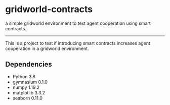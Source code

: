 
# gridworld-contracts
a simple gridworld environment to test agent cooperation using smart contracts.

******

This is a project to test if introducing smart contracts increases agent cooperation in a gridworld environment.

## Dependencies

- Python 3.8
- gymnasium 0.1.0
- numpy 1.19.2
- matplotlib 3.3.2
- seaborn 0.11.0

